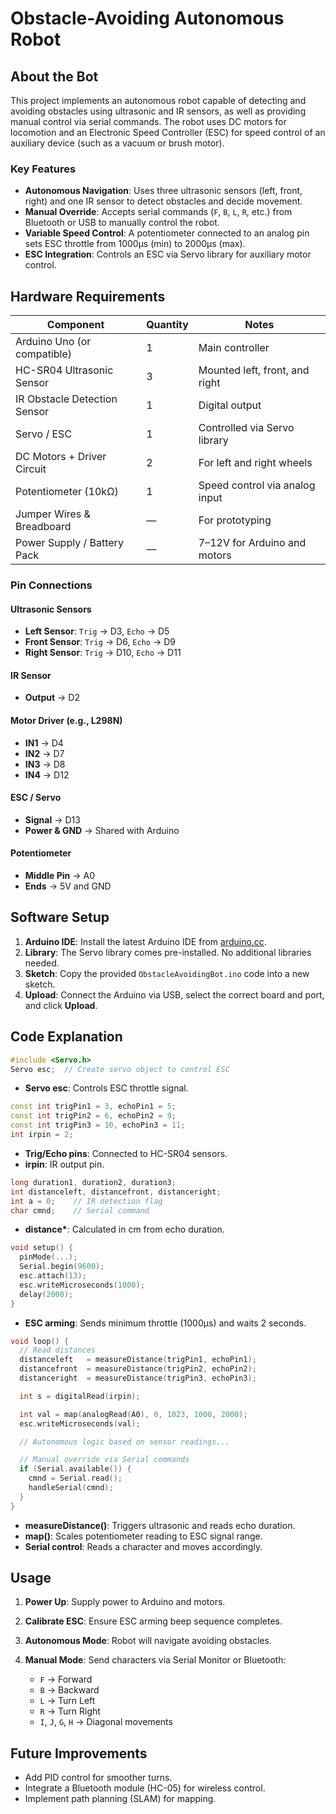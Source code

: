 # Obstacle-Avoiding Autonomous Robot

## About the Bot

This project implements an autonomous robot capable of detecting and avoiding obstacles using ultrasonic and IR sensors, as well as providing manual control via serial commands. The robot uses DC motors for locomotion and an Electronic Speed Controller (ESC) for speed control of an auxiliary device (such as a vacuum or brush motor).

### Key Features

* **Autonomous Navigation**: Uses three ultrasonic sensors (left, front, right) and one IR sensor to detect obstacles and decide movement.
* **Manual Override**: Accepts serial commands (`F`, `B`, `L`, `R`, etc.) from Bluetooth or USB to manually control the robot.
* **Variable Speed Control**: A potentiometer connected to an analog pin sets ESC throttle from 1000µs (min) to 2000µs (max).
* **ESC Integration**: Controls an ESC via Servo library for auxiliary motor control.

## Hardware Requirements

| Component                    | Quantity | Notes                          |
| ---------------------------- | -------- | ------------------------------ |
| Arduino Uno (or compatible)  | 1        | Main controller                |
| HC-SR04 Ultrasonic Sensor    | 3        | Mounted left, front, and right |
| IR Obstacle Detection Sensor | 1        | Digital output                 |
| Servo / ESC                  | 1        | Controlled via Servo library   |
| DC Motors + Driver Circuit   | 2        | For left and right wheels      |
| Potentiometer (10kΩ)         | 1        | Speed control via analog input |
| Jumper Wires & Breadboard    | —        | For prototyping                |
| Power Supply / Battery Pack  | —        | 7–12V for Arduino and motors   |

### Pin Connections

#### Ultrasonic Sensors

* **Left Sensor**: `Trig` → D3, `Echo` → D5
* **Front Sensor**: `Trig` → D6, `Echo` → D9
* **Right Sensor**: `Trig` → D10, `Echo` → D11

#### IR Sensor

* **Output** → D2

#### Motor Driver (e.g., L298N)

* **IN1** → D4
* **IN2** → D7
* **IN3** → D8
* **IN4** → D12

#### ESC / Servo

* **Signal** → D13
* **Power & GND** → Shared with Arduino

#### Potentiometer

* **Middle Pin** → A0
* **Ends** → 5V and GND

## Software Setup

1. **Arduino IDE**: Install the latest Arduino IDE from [arduino.cc](https://www.arduino.cc).
2. **Library**: The Servo library comes pre-installed. No additional libraries needed.
3. **Sketch**: Copy the provided `ObstacleAvoidingBot.ino` code into a new sketch.
4. **Upload**: Connect the Arduino via USB, select the correct board and port, and click **Upload**.

## Code Explanation

```cpp
#include <Servo.h>
Servo esc;  // Create servo object to control ESC
```

* **Servo esc**: Controls ESC throttle signal.

```cpp
const int trigPin1 = 3, echoPin1 = 5;
const int trigPin2 = 6, echoPin2 = 9;
const int trigPin3 = 10, echoPin3 = 11;
int irpin = 2;
```

* **Trig/Echo pins**: Connected to HC-SR04 sensors.
* **irpin**: IR output pin.

```cpp
long duration1, duration2, duration3;
int distanceleft, distancefront, distanceright;
int a = 0;    // IR detection flag
char cmnd;    // Serial command
```

* **distance\***: Calculated in cm from echo duration.

```cpp
void setup() {
  pinMode(...);
  Serial.begin(9600);
  esc.attach(13);
  esc.writeMicroseconds(1000);
  delay(2000);
}
```

* **ESC arming**: Sends minimum throttle (1000µs) and waits 2 seconds.

```cpp
void loop() {
  // Read distances
  distanceleft   = measureDistance(trigPin1, echoPin1);
  distancefront  = measureDistance(trigPin2, echoPin2);
  distanceright  = measureDistance(trigPin3, echoPin3);

  int s = digitalRead(irpin);

  int val = map(analogRead(A0), 0, 1023, 1000, 2000);
  esc.writeMicroseconds(val);

  // Autonomous logic based on sensor readings...

  // Manual override via Serial commands
  if (Serial.available()) {
    cmnd = Serial.read();
    handleSerial(cmnd);
  }
}
```

* **measureDistance()**: Triggers ultrasonic and reads echo duration.
* **map()**: Scales potentiometer reading to ESC signal range.
* **Serial control**: Reads a character and moves accordingly.

## Usage

1. **Power Up**: Supply power to Arduino and motors.
2. **Calibrate ESC**: Ensure ESC arming beep sequence completes.
3. **Autonomous Mode**: Robot will navigate avoiding obstacles.
4. **Manual Mode**: Send characters via Serial Monitor or Bluetooth:

   * `F` → Forward
   * `B` → Backward
   * `L` → Turn Left
   * `R` → Turn Right
   * `I`, `J`, `G`, `H` → Diagonal movements

## Future Improvements

* Add PID control for smoother turns.
* Integrate a Bluetooth module (HC-05) for wireless control.
* Implement path planning (SLAM) for mapping.

